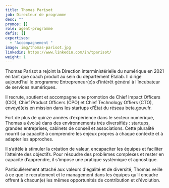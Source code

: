 ```yaml
---
title: Thomas Parisot
job: Directeur de programme
desc: ""
promos: []
role: agent-programme
defis: []
expertises:
  - "Accompagnement "
image: img/thomas-parisot.jpg
linkedin: https://www.linkedin.com/in/tparisot/
weight: 1
---
```

Thomas Parisot a rejoint la Direction interministérielle du numérique en 2021 en tant que coach produit au sein du département Etalab. Il dirige aujourd’hui le programme Entrepreneur(e)s d’intérêt général à l’Incubateur de services numériques.

Il recrute, soutient et accompagne une promotion de Chief Impact Officers (CIO), Chief Product Officers (CPO) et Chief Technology Offiers (CTO), envoyé(e)s en mission dans les startups d'État du réseau beta.gouv.fr.

Fort de plus de quinze années d’expérience dans le secteur numérique, Thomas a évolué dans des environnements très diversifiés : startups, grandes entreprises, cabinets de conseil et associations. Cette pluralité nourrit sa capacité à comprendre les enjeux propres à chaque contexte et à adapter les approches.

Il s’attèle à stimuler la création de valeur, encapaciter les équipes et faciliter l’atteinte des objectifs. Pour résoudre des problèmes complexes et rester en capacité d’apprendre, il s’impose une pratique systémique et agnostique.

Particulièrement attaché aux valeurs d'égalité et de diversité, Thomas veille à ce que le recrutement et le management dans les équipes qu’il encadre offrent à chacun(e) les mêmes opportunités de contribution et d'évolution.